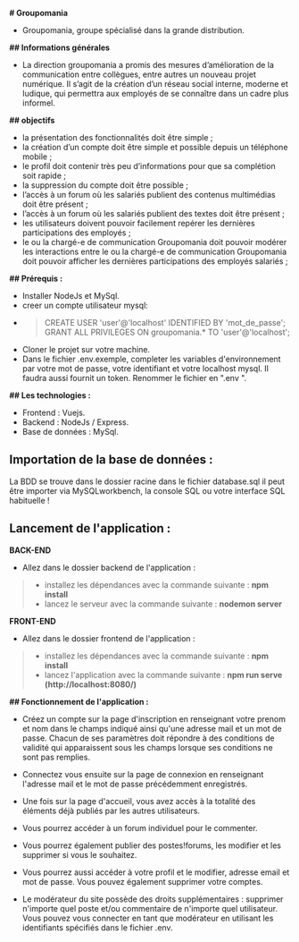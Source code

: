 **# Groupomania**
* Groupomania, groupe spécialisé dans la grande distribution.

**## Informations générales**
* La direction groupomania a promis des mesures d’amélioration de la communication entre collègues, entre autres un nouveau projet numérique. Il s’agit de la création d’un réseau social interne, moderne et ludique, qui permettra aux employés de se connaître dans un cadre plus informel.

**## objectifs**
* la présentation des fonctionnalités doit être simple ;
* la création d’un compte doit être simple et possible depuis un téléphone mobile ;
* le profil doit contenir très peu d’informations pour que sa complétion soit rapide ;
* la suppression du compte doit être possible ;
* l’accès à un forum où les salariés publient des contenus multimédias doit être présent ;
* l’accès à un forum où les salariés publient des textes doit être présent ;
* les utilisateurs doivent pouvoir facilement repérer les dernières participations des employés ;
* le ou la chargé-e de communication Groupomania doit pouvoir modérer les interactions entre le ou la chargé-e de communication Groupomania doit pouvoir afficher les dernières participations des employés salariés ;

**## Prérequis :**
* Installer NodeJs et MySql.
* creer un compte utilisateur mysql:
* > CREATE USER 'user'@'localhost' IDENTIFIED BY 'mot_de_passe'; GRANT ALL PRIVILEGES ON groupomania.* TO 'user'@'localhost';
* Cloner le projet sur votre machine.
* Dans le fichier .env.exemple, completer les variables d'environnement par votre mot de passe, votre identifiant et votre localhost mysql. Il faudra aussi fournit un token. Renommer le fichier en ".env ".

**## Les technologies :**
* Frontend : Vuejs.
* Backend : NodeJs / Express.
* Base de données : MySql.

## Importation de la base de données :
La BDD se trouve dans le dossier racine dans le fichier database.sql il peut être importer via MySQLworkbench, la console SQL ou votre interface SQL habituelle !

## **Lancement de l'application :**
**BACK-END**
* Allez dans le dossier backend de l'application :
> * installez les dépendances avec la commande suivante :
> **npm install**
> * lancez le serveur avec la commande suivante :
> **nodemon server**

**FRONT-END**
* Allez dans le dossier frontend de l'application :
> * installez les dépendances avec la commande suivante :
> **npm install**
> * lancez l'application avec la commande suivante :
> **npm run serve (http://localhost:8080/)**

**## Fonctionnement de l'application :**
* Créez un compte sur la page d'inscription en renseignant votre prenom et nom dans le champs indiqué ainsi qu'une adresse mail et un mot de passe. Chacun de ses paramètres doit répondre à des conditions de validité qui apparaissent sous les champs lorsque ses conditions ne sont pas remplies.

* Connectez vous ensuite sur la page de connexion en renseignant l'adresse mail et le mot de passe précédemment enregistrés.

* Une fois sur la page d'accueil, vous avez accès à la totalité des éléments déjà publiés par les autres utilisateurs.

* Vous pourrez accéder à un forum individuel pour le commenter.

* Vous pourrez également publier des postes!forums, les modifier et les supprimer si vous le souhaitez.

* Vous pourrez aussi accéder à votre profil et le modifier, adresse email et mot de passe. Vous pouvez également supprimer votre comptes.

* Le modérateur du site possède des droits supplémentaires : supprimer n'importe quel poste et/ou commentaire de n'importe quel utilisateur. Vous pouvez vous connecter en tant que modérateur en utilisant les identifiants spécifiés dans le fichier .env.
